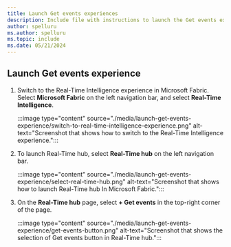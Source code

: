 ```yaml
---
title: Launch Get events experiences
description: Include file with instructions to launch the Get events experience in Fabric real-time hub.
author: spelluru
ms.author: spelluru
ms.topic: include
ms.date: 05/21/2024
---
```


## Launch Get events experience

1. Switch to the Real-Time Intelligence experience in Microsoft Fabric. Select **Microsoft Fabric** on the left navigation bar, and select **Real-Time Intelligence**. 

    :::image type="content" source="./media/launch-get-events-experience/switch-to-real-time-intelligence-experience.png" alt-text="Screenshot that shows how to switch to the Real-Time Intelligence experience.":::
1. To launch Real-Time hub, select **Real-Time hub** on the left navigation bar. 

    :::image type="content" source="./media/launch-get-events-experience/select-real-time-hub.png" alt-text="Screenshot that shows how to launch Real-Time hub In Microsoft Fabric.":::
1. On the **Real-Time hub** page, select **+ Get events** in the top-right corner of the page. 

    :::image type="content" source="./media/launch-get-events-experience/get-events-button.png" alt-text="Screenshot that shows the selection of Get events button in Real-Time hub.":::